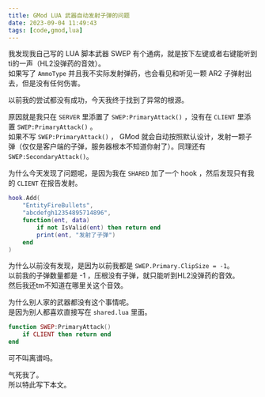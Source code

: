 ```yaml
---
title: GMod LUA 武器自动发射子弹的问题
date: 2023-09-04 11:49:43
tags: [code,gmod,lua]
---
```


我发现我自己写的 LUA 脚本武器 SWEP 有个通病，就是按下左键或者右键能听到ti的一声（HL2没弹药的音效）。   
如果写了 `AmmoType` 并且我不实际发射弹药，也会看见和听见一颗 AR2 子弹射出去，但是没有任何伤害。   

以前我的尝试都没有成功，今天我终于找到了异常的根源。   

原因就是我只在 `SERVER` 里添置了 `SWEP:PrimaryAttack()` ，没有在 `CLIENT` 里添置 `SWEP:PrimaryAttack()` 。   
如果不写 `SWEP:PrimaryAttack()` ， GMod 就会自动按照默认设计，发射一颗子弹（仅仅是客户端的子弹，服务器根本不知道你射了）。同理还有 `SWEP:SecondaryAttack()`。   

为什么今天发现了问题呢，是因为我在 `SHARED` 加了一个 hook ，然后发现只有我的 `CLIENT` 在报告发射。   
```lua
hook.Add(
    "EntityFireBullets",
    "abcdefgh12354895714896",
    function(ent, data)
        if not IsValid(ent) then return end
        print(ent, "发射了子弹")
    end
)
```

为什么以前没有发现，是因为以前我都是 `SWEP.Primary.ClipSize = -1`。   
以前我的子弹数量都是 -1 ，压根没有子弹，就只能听到HL2没弹药的音效。   
然后我还tm不知道在哪里关这个音效。   

为什么别人家的武器都没有这个事情呢。   
是因为别人都喜欢直接写在 `shared.lua` 里面。   
```lua
function SWEP:PrimaryAttack()
    if CLIENT then return end
end
```
可不叫离谱吗。   

气死我了。   
所以特此写下本文。    
